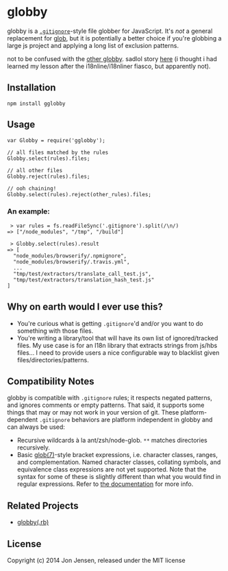 # globby

globby is a [`.gitignore`](http://www.kernel.org/pub/software/scm/git/docs/gitignore.html)-style
file globber for JavaScript. It's *not* a general replacement for [glob](https://github.com/isaacs/node-glob),
but it is potentially a better choice if you're globbing a large js
project and applying a long list of exclusion patterns.

not to be confused with the [other globby](https://github.com/sindresorhus/globby). sadlol story [here](https://github.com/jenseng/globby-js/commits/a48af78)
(i thought i had learned my lesson after the i18nline/i18nliner fiasco, but apparently not).

## Installation

`npm install gglobby`

## Usage

    var Globby = require('gglobby');

    // all files matched by the rules
    Globby.select(rules).files;

    // all other files
    Globby.reject(rules).files;

    // ooh chaining!
    Globby.select(rules).reject(other_rules).files;

### An example:

     > var rules = fs.readFileSync('.gitignore').split(/\n/)
    => ["/node_modules", "/tmp", "/build"]

     > Globby.select(rules).result
    => [
      "node_modules/browserify/.npmignore",
      "node_modules/browserify/.travis.yml",
      ...
      "tmp/test/extractors/translate_call_test.js",
      "tmp/test/extractors/translation_hash_test.js"
    ]

## Why on earth would I ever use this?

* You're curious what is getting `.gitignore`'d and/or you want to do something
  with those files.
* You're writing a library/tool that will have its own list of ignored/tracked
  files. My use case is for an I18n library that extracts strings from js/hbs
  files... I need to provide users a nice configurable way to blacklist given
  files/directories/patterns.

## Compatibility Notes

globby is compatible with `.gitignore` rules; it respects negated patterns, and
ignores comments or empty patterns. That said, it supports some things that may
or may not work in your version of git. These platform-dependent `.gitignore`
behaviors are platform independent in globby and can always be used:

 * Recursive wildcards à la ant/zsh/node-glob. `**` matches directories recursively.
 * Basic [glob(7)](https://www.kernel.org/doc/man-pages/online/pages/man7/glob.7.html)-style
   bracket expressions, i.e. character classes, ranges, and
   complementation. Named character classes, collating symbols, and
   equivalence class expressions are not yet supported. Note that the
   syntax for some of these is slightly different than what you would
   find in regular expressions. Refer to [the documentation](https://www.kernel.org/doc/man-pages/online/pages/man7/glob.7.html)
   for more info.

## Related Projects

* [globby(.rb)](https://github.com/jenseng/globby)

## License

Copyright (c) 2014 Jon Jensen, released under the MIT license
